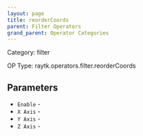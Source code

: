 ```yaml
---
layout: page
title: reorderCoords
parent: Filter Operators
grand_parent: Operator Categories
---
```


Category: filter

OP Type: raytk.operators.filter.reorderCoords

## Parameters

* `Enable` - 
* `X Axis` - 
* `Y Axis` - 
* `Z Axis` -
